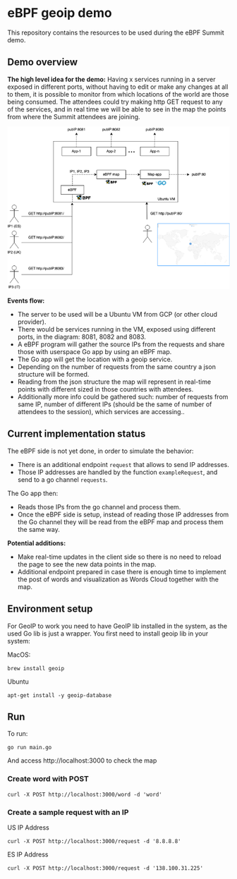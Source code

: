 # eBPF geoip demo
This repository contains the resources to be used during the eBPF Summit demo.

## Demo overview
**The high level idea for the demo:**
Having x services running in a server exposed in different ports, without having to edit or make any changes at all to them, it is possible to monitor from which locations of the world are those being consumed. 
The attendees could try making http GET request to any of the services, and in real time we will be able to see in the map the points from where the Summit attendees are joining. 

<img src="/docs/demoOverview.png" alt="demoOverviewDiagram">

**Events flow:**
* The server to be used will be a Ubuntu VM from GCP (or other cloud provider).
* There would be services running in the VM, exposed using different ports, in the diagram: 8081, 8082 and 8083.
* A eBPF program will gather the source IPs from the requests and share those with userspace Go app by using an eBPF map.
* The Go app will get the location with a geoip service.
* Depending on the number of requests from the same country a json structure will be formed.
* Reading from the json structure the map will represent in real-time points with different sized in those countries with attendees.
* Additionally more info could be gathered such: number of requests from same IP, number of different IPs (should be the same of number of attendees to the session), which services are accessing..

## Current implementation status
The eBPF side is not yet done, in order to simulate the behavior:
* There is an additional endpoint `request` that allows to send IP addresses.
* Those IP addresses are handled by the function `exampleRequest`, and send to a go channel `requests`.

The Go app then:
* Reads those IPs from the go channel and process them. 
* Once the eBPF side is setup, instead of reading those IP addresses from the Go channel they will be read from the eBPF map and process them the same way.

**Potential additions:**
* Make real-time updates in the client side so there is no need to reload the page to see the new data points in the map.
* Additional endpoint prepared in case there is enough time to implement the post of words and visualization as Words Cloud together with the map.

## Environment setup
For GeoIP to work you need to have GeoIP lib installed in the system, as the used Go lib is just a wrapper.
You first need to install geoip lib in your system:

MacOS:
```
brew install geoip
```

Ubuntu
```
apt-get install -y geoip-database
```

## Run

To run:

```
go run main.go
```

And access http://localhost:3000 to check the map

### Create word with POST
```
curl -X POST http://localhost:3000/word -d 'word'
```

### Create a sample request with an IP

US IP Address
```
curl -X POST http://localhost:3000/request -d '8.8.8.8'
```

ES IP Address
```
curl -X POST http://localhost:3000/request -d '138.100.31.225'